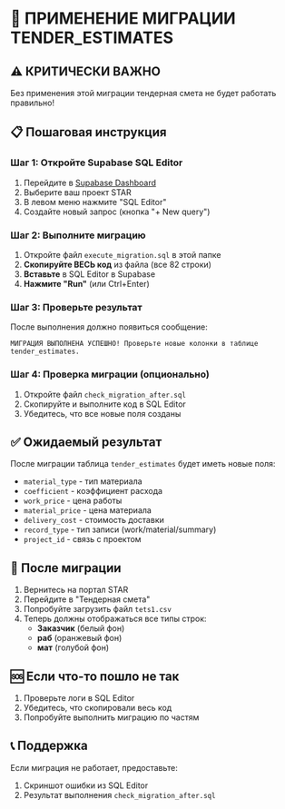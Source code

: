 # 🚀 ПРИМЕНЕНИЕ МИГРАЦИИ TENDER_ESTIMATES

## ⚠️ КРИТИЧЕСКИ ВАЖНО

Без применения этой миграции тендерная смета не будет работать правильно!

## 📋 Пошаговая инструкция

### Шаг 1: Откройте Supabase SQL Editor

1. Перейдите в [Supabase Dashboard](https://app.supabase.com)
2. Выберите ваш проект STAR
3. В левом меню нажмите "SQL Editor"
4. Создайте новый запрос (кнопка "+ New query")

### Шаг 2: Выполните миграцию

1. Откройте файл `execute_migration.sql` в этой папке
2. **Скопируйте ВЕСЬ код** из файла (все 82 строки)
3. **Вставьте** в SQL Editor в Supabase
4. **Нажмите "Run"** (или Ctrl+Enter)

### Шаг 3: Проверьте результат

После выполнения должно появиться сообщение:

```
МИГРАЦИЯ ВЫПОЛНЕНА УСПЕШНО! Проверьте новые колонки в таблице tender_estimates.
```

### Шаг 4: Проверка миграции (опционально)

1. Откройте файл `check_migration_after.sql`
2. Скопируйте и выполните код в SQL Editor
3. Убедитесь, что все новые поля созданы

## ✅ Ожидаемый результат

После миграции таблица `tender_estimates` будет иметь новые поля:

- `material_type` - тип материала
- `coefficient` - коэффициент расхода
- `work_price` - цена работы
- `material_price` - цена материала
- `delivery_cost` - стоимость доставки
- `record_type` - тип записи (work/material/summary)
- `project_id` - связь с проектом

## 🔄 После миграции

1. Вернитесь на портал STAR
2. Перейдите в "Тендерная смета"
3. Попробуйте загрузить файл `tets1.csv`
4. Теперь должны отображаться все типы строк:
   - **Заказчик** (белый фон)
   - **раб** (оранжевый фон)
   - **мат** (голубой фон)

## 🆘 Если что-то пошло не так

1. Проверьте логи в SQL Editor
2. Убедитесь, что скопировали весь код
3. Попробуйте выполнить миграцию по частям

## 📞 Поддержка

Если миграция не работает, предоставьте:

1. Скриншот ошибки из SQL Editor
2. Результат выполнения `check_migration_after.sql`
